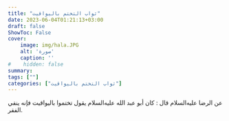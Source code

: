 ```yaml
---
title: "ثواب التختم باليواقيت"
date: 2023-06-04T01:21:13+03:00
draft: false
ShowToc: False
cover:
    image: img/hala.JPG
    alt: 'صورة'
    caption: ''
#    hidden: false
summary: 
tags: [""]
categories: ["ثواب التختم باليواقيت"]
---
```

عن الرضا عليه‌السلام قال :
كان أبو عبد الله عليه‌السلام يقول تختموا باليواقيت فإنه ينفي الفقر.


